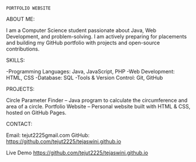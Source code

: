                                                                        PORTFOLIO WEBSITE

                                                                       
ABOUT ME:

I am a Computer Science student passionate about Java, Web Development, and problem-solving. I am actively preparing for placements and building my GitHub portfolio with projects and open-source contributions.


SKILLS:

-Programming Languages: Java, JavaScript, PHP
-Web Development: HTML, CSS
-Database: SQL
-Tools & Version Control: Git, GitHub
 


PROJECTS:

Circle Parameter Finder – Java program to calculate the circumference and area of a circle.
Portfolio Website – Personal website built with HTML & CSS, hosted on GitHub Pages.


CONTACT:

Email: tejut2225gmail.com
GitHub: https://github.com/tejut2225/tejaswini.github.io

Live Demo
https://github.com/tejut2225/tejaswini.github.io


